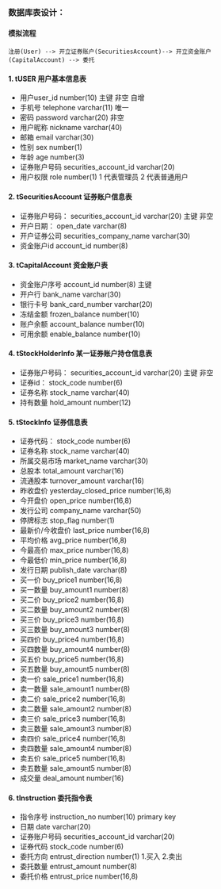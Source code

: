 ### 数据库表设计：  
#### 模拟流程    
    注册(User) --> 开立证券账户(SecuritiesAccount)--> 开立资金账户(CapitalAccount) --> 委托


#### 1. tUSER 用户基本信息表    
* 用户user_id number(10)                 主键 非空  自增
* 手机号 telephone  varchar(11)           唯一
* 密码 password varchar(20)                     非空
* 用户昵称 nickname varchar(40)  
* 邮箱  email  varchar(30)                
* 性别 sex number(1)                      
* 年龄 age number(3)    
* 证券账户号码     securities_account_id    varchar(20)
* 用户权限  role  number(1)                 1 代表管理员  2 代表普通用户                  

#### 2. tSecuritiesAccount 证券账户信息表    
* 证券账户号码：     securities_account_id      varchar(20)  主键  非空 
* 开户日期：         open_date                  varchar(8)    
* 开户证券公司       securities_company_name    varchar(30) 
* 资金账户id        account_id                  number(8)

#### 3. tCapitalAccount 资金账户表   
* 资金账户序号       account_id             number(8) 主键 
* 开户行            bank_name              varchar(30) 
* 银行卡号           bank_card_number       varchar(20) 
* 冻结金额          frozen_balance          number(10) 
* 账户余额          account_balance         number(10)
* 可用余额          enable_balance          number(10)  

#### 4. tStockHolderInfo  某一证券账户持仓信息表   
* 证券账户号码：     securities_account_id      varchar(20)  主键  非空 
* 证券id：          stock_code                 number(6)
* 证券名称          stock_name                  varchar(40)
* 持有数量          hold_amount                 number(12)

#### 5. tStockInfo 证券信息表   
* 证券代码：     stock_code                  number(6)
* 证券名称       stock_name                  varchar(40)
* 所属交易市场   market_name                  varchar(30)
* 总股本         total_amount                 varchar(16)  
* 流通股本       turnover_amount              varchar(16)
* 昨收盘价       yesterday_closed_price       number(16,8)
* 今开盘价       open_price                   number(16,8)
* 发行公司        company_name                varchar(50)
* 停牌标志       stop_flag                     number(1)
* 最新价/今收盘价 last_price                   number(16,8)
* 平均价格       avg_price                     number(16,8)
* 今最高价       max_price                      number(16,8)
* 今最低价       min_price                      number(16,8)
* 发行日期       publish_date                   varchar(8)
* 买一价        buy_price1                      number(16,8)
* 买一数量       buy_amount1                    number(8)
* 买二价        buy_price2                      number(16,8)
* 买二数量       buy_amount2                    number(8)
* 买三价        buy_price3                      number(16,8)
* 买三数量       buy_amount3                    number(8)
* 买四价        buy_price4                      number(16,8)
* 买四数量       buy_amount4                    number(8)
* 买五价        buy_price5                      number(16,8)
* 买五数量       buy_amount5                    number(8)
* 卖一价         sale_price1                    number(16,8)
* 卖一数量       sale_amount1                   number(8)
* 卖二价         sale_price2                    number(16,8)
* 卖二数量       sale_amount2                   number(8)
* 卖三价         sale_price3                    number(16,8)
* 卖三数量       sale_amount3                   number(8)
* 卖四价         sale_price4                    number(16,8)
* 卖四数量       sale_amount4                   number(8)
* 卖五价         sale_price5                    number(16,8)
* 卖五数量       sale_amount5                   number(8)
* 成交量         deal_amount                    number(16)

#### 6. tInstruction 委托指令表   
* 指令序号    instruction_no               number(10)      primary key 
* 日期        date                         varchar(20)
* 证券账户号码 securities_account_id        varchar(20)   
* 证券代码    stock_code                    number(6)       
* 委托方向    entrust_direction             number(1)       1.买入    2.卖出
* 委托数量    entrust_amount                number(8)       
* 委托价格    entrust_price                 number(16,8)    

